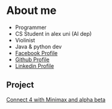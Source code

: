 # **About me**
- Programmer
- CS Student in alex uni (AI dep)
- Violinist
- Java & python dev
- [Facebook Profile](https://www.facebook.com/ahmed.yousry.aly15/)
- [Github Profile](https://github.com/ayousry42)
- [Linkedin Profile](https://www.linkedin.com/in/ahmed-yousry-807582196/)
## Project 
[Connect 4 with Minimax and alpha beta](https://github.com/ayousry42/AIConnect4)